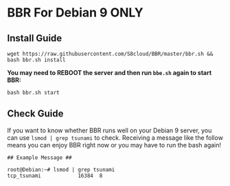 # BBR For Debian 9 ONLY
## Install Guide
```
wget https://raw.githubusercontent.com/S8cloud/BBR/master/bbr.sh && bash bbr.sh install
```
**You may need to REBOOT the server and then run `bbe.sh` again to start BBR:**
```
bash bbr.sh start
```
## Check Guide
If you want to know whether BBR runs well on your Debian 9 server, you can use `lsmod | grep tsunami` to check.
Receiving a message like the follow means you can enjoy BBR right now or you may have to run the bash again!
```
## Example Message ##

root@Debian:~# lsmod | grep tsunami
tcp_tsunami            16384  8
```
